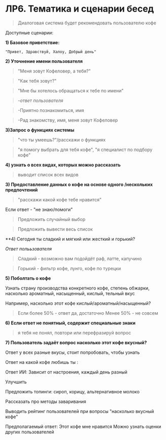 ЛР6. Тематика и сценарии бесед
===============================

>Диалоговая система будет рекомендовать пользователю кофе

Доступные сценарии:

**1) Базовое приветствие:**

    "Привет, Здравствуй, Халоу, Добрый день"    

**2) Уточнение имени пользователя**

>"Меня зовут Кофеловер, а тебя?"

>"Как тебя зовут?"

>"Мне бы хотелось обращаться к тебе по имени"

>*-ответ пользователя*

>-Приятно познакомиться, имя

>-Рад знакомству, имя, меня зовут Кофеловер 

**3)Запрос о функциях системы**

>"что ты умеешь?"/расскажи о функциях 

>"я помогу выбрать для тебя кофе", "я специалист по подбору кофе"

**4) узнать о всех видах, которых можно рассказать**

>выводит список всех видов 

**3) Предоставление данных о кофе на основе одного /нескольких предпочтений**

>"расскажи какой кофе  тебе нравится"

Если ответ - "не знаю/помоги"

>Предложить случайный выбор

>Предложить вывести весь список 

**4) Сегодня ты сладкий и мягкий или жесткий и горький?

*Ответ полььзователя*

>Сладкий - возможно вам подойдёт раф, латте, капучино

>Горький - фильтр кофе, лунго, кофе по турецки

**5) Поболтать о кофе**

Узнать страну производства конкретного кофе, степень обжарки, насколько ароматный, насыщенный, кислый, тельный вкус

  Например, насколько этот кофе кислый/ароматный/насыщенный?

>Если более 50% - ответ да, достаточно
>Менее 50% - не совсем 

**6) Если ответ не понятный, содержит специальные знаки**

>я тебя не понял, повтори или перефразируй вопрос

**7) Пользователь задаёт вопрос насколько этот кофе вкусный?**

Ответ у всех разные вкусы, стоит попробовать, чтобы узнать 

Ответ на какой кофе любишь ты  :

Ответ ИИ: Зависит от настроения, каждый день разный

Улучшить 

Предложить топинги: сироп, корицу, альтернативное молоко

Рассказать про методы заваривания

Выводить рейтинг пользователей при вопросы "насколько вкусный кофе"

Предполагаемый ответ: Этот кофе мне нравится  Можно узнать оценки других пользователей
